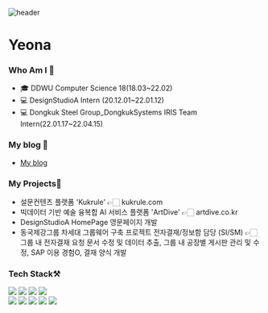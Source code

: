 <!--
**yeonakim36/yeonakim36** is a ✨ _special_ ✨ repository because its `README.md` (this file) appears on your GitHub profile.

Here are some ideas to get you started:

- 🔭 I’m currently working on ...
- 🌱 I’m currently learning ...
- 👯 I’m looking to collaborate on ...
- 🤔 I’m looking for help with ...
- 💬 Ask me about ...
- 📫 How to reach me: ...
- 😄 Pronouns: ...
- ⚡ Fun fact: ...
-->

![header](https://capsule-render.vercel.app/api?type=Slice&color=ddd6f3&height=300&section=header&text=YeonaKim's%20git💻&fontSize=80)

# Yeona

### Who Am I 🤔
- 🎓 DDWU Computer Science 18(18.03~22.02)
- 💻 DesignStudioA Intern (20.12.01~22.01.12)
- 💻 Dongkuk Steel Group_DongkukSystems IRIS Team Intern(22.01.17~22.04.15) 

### My blog 📒
- <a href="https://blog.naver.com/yeona0306"> My blog </a>

### My Projects📂
- 설문컨텐츠 플랫폼 'Kukrule' 👉🏻 kukrule.com
- 빅데이터 기반 예술 융복합 AI 서비스 플랫폼 'ArtDive' 👉🏻 artdive.co.kr
- DesignStudioA HomePage 영문페이지 개발
- 동국제강그룹 차세대 그룹웨어 구축 프로젝트 전자결재/정보함 담당 (SI/SM) 👉🏻 그룹 내 전자결재 요청 문서 수정 및 데이터 추출, 그룹 내 공장별 게시판 관리 및 수정, SAP 이용 경험O, 결재 양식 개발

### Tech Stack⚒️
<img src="https://img.shields.io/badge/AndroidStudio-3DDC84?style=flat-square&logo=Android&logoColor=white"/></a> <img src="https://img.shields.io/badge/java-3766AB?style=flat-square&logo=java&logoColor=white"/>
<img src="https://img.shields.io/badge/javaScript-f59b25?style=flat-square&logo=javascript&logoColor=white"/>
<img src="https://img.shields.io/badge/jquery-f8a980?style=flat-square&logo=jquery&logoColor=white"/><br>
<img src="https://img.shields.io/badge/spring-6db33f?style=flat-square&logo=spring&logoColor=white"/>
<img src="https://img.shields.io/badge/mysql-0061af?style=flat-square&logo=mysql&logoColor=white"/>
<img src="https://img.shields.io/badge/C-2a4c72?style=flat-square&logo=c&logoColor=white"/>
<img src="https://img.shields.io/badge/html5-e34f26?style=flat-square&logo=html5&logoColor=white"/>
<img src="https://img.shields.io/badge/css-f43059?style=flat-square&logo=css3&logoColor=white"/>




